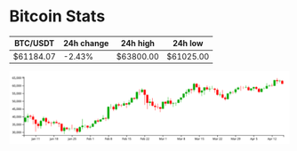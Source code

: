 # Bitcoin Stats

BTC/USDT|24h change|24h high|24h low|
|---|---|---|---|
|$61184.07|-2.43%|$63800.00|$61025.00|

<img src="./chart.svg">
